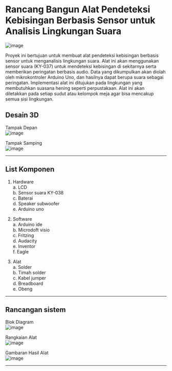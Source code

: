 # Rancang Bangun Alat Pendeteksi Kebisingan Berbasis Sensor untuk Analisis Lingkungan Suara

![image](https://github.com/Renoadith/Projek-Mikrokontroller/assets/168974067/350eb0ba-c08e-4825-985c-01733abdec70)

Proyek ini bertujuan untuk membuat alat pendeteksi kebisingan berbasis sensor untuk menganalisis lingkungan suara. Alat ini akan menggunakan sensor suara (KY-037) untuk mendeteksi kebisingan di sekitarnya serta memberikan peringatan berbasis audio. Data yang dikumpulkan akan diolah oleh mikrokontroler Arduino Uno, dan hasilnya dapat berupa suara sebagai peringatan. Implementasi alat ini ditujukan pada lingkungan yang membutuhkan suasana hening seperti perpustakaan. Alat ini akan diletakkan pada setiap sudut atau kelompok meja agar bisa mencakup semua sisi lingkungan.

## Desain 3D

Tampak Depan  
![image](https://github.com/Renoadith/Projek-Mikrokontroller/assets/168974067/569f2e92-634f-4d66-a06b-abaaf10e7577)

Tampak Samping  
![image](https://github.com/Renoadith/Projek-Mikrokontroller/assets/168974067/a0962f13-eeed-4fc2-9eb1-a15372193779)

---
## List Komponen
1. Hardware  
   a. LCD  
   b. Sensor suara KY-038  
   c. Baterai  
   d. Speaker subwoofer   
   e. Arduino uno  
   
2. Software  
   a. Arduino ide  
   b. Microdoft visio  
   c. Fritzing  
   d. Audacity  
   e. Inventor  
   f. Eagle  
   
4. Alat  
   a. Solder  
   b. Timah solder  
   c. Kabel jumper  
   d. Breadboard  
   e. Obeng  
---
## Rancangan sistem  
Blok Diagram  
![image](https://github.com/Renoadith/Projek-Mikrokontroller/assets/168974067/6c8703ef-b367-42dd-8687-e96c65d7702b)  

Rangkaian Alat  
![image](https://github.com/Renoadith/Projek-Mikrokontroller/assets/168974067/5622441b-f24e-4744-9adb-80e3fa85a4f7)  

Gambaran Hasil Alat  
![image](https://github.com/Renoadith/Projek-Mikrokontroller/assets/168974067/05955dc5-4233-4744-b59c-b1ed3be957ab)

---




